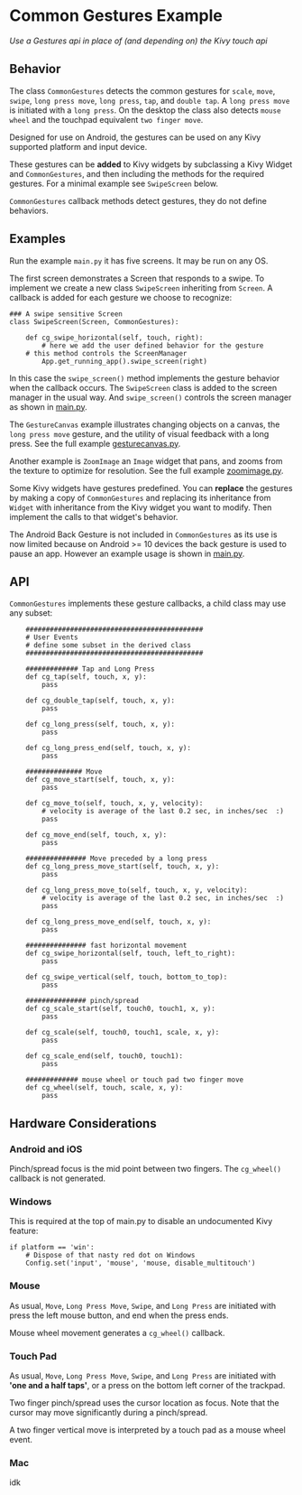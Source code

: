 Common Gestures Example
=======================

*Use a Gestures api in place of (and depending on) the Kivy touch api*

## Behavior

The class `CommonGestures` detects the common gestures for `scale`, `move`, `swipe`, `long press move`, `long press`, `tap`, and `double tap`. A `long press move` is initiated with a `long press`. On the desktop the class also detects `mouse wheel` and the touchpad equivalent `two finger move`.

Designed for use on Android, the gestures can be used on any Kivy supported platform and input device.

These gestures can be **added** to Kivy widgets by subclassing a Kivy Widget and `CommonGestures`, and then including the methods for the required gestures. For a minimal example see `SwipeScreen` below.

`CommonGestures` callback methods detect gestures, they do not define behaviors.

## Examples

Run the example `main.py` it has five screens. It may be run on any OS.

The first screen demonstrates a Screen that responds to a swipe. To implement we create a new class `SwipeScreen` inheriting from `Screen`. A callback is added for each gesture we choose to recognize:

```
### A swipe sensitive Screen
class SwipeScreen(Screen, CommonGestures):

    def cg_swipe_horizontal(self, touch, right):
        # here we add the user defined behavior for the gesture
	# this method controls the ScreenManager 
        App.get_running_app().swipe_screen(right)
```
In this case the `swipe_screen()` method implements the gesture behavior when the callback occurs. The `SwipeScreen` class is added to the screen manager in the usual way. And `swipe_screen()` controls the screen manager as shown in [main.py](https://github.com/Android-for-Python/Common-Gestures-Example/blob/main/main.py). 

The `GestureCanvas` example illustrates changing objects on a canvas, the `long press move` gesture, and the utility of visual feedback with a long press. See the full example [gesturecanvas.py](https://github.com/Android-for-Python/Common-Gestures-Example/blob/main/gesturecanvas.py).

Another example is `ZoomImage` an `Image` widget that pans, and zooms from the texture to optimize for resolution. See the full example [zoomimage.py](https://github.com/Android-for-Python/Common-Gestures-Example/blob/main/zoomimage.py).

Some Kivy widgets have gestures predefined. You can **replace** the gestures by making a copy of `CommonGestures` and replacing its inheritance from `Widget` with inheritance from the Kivy widget you want to modify. Then implement the calls to that widget's behavior.

The Android Back Gesture is not included in `CommonGestures` as its use is now limited because on Android >= 10 devices the back gesture is used to pause an app. However an example usage is shown in [main.py](https://github.com/Android-for-Python/Common-Gestures-Example/blob/main/main.py). 

## API

`CommonGestures` implements these gesture callbacks, a child class may use any subset:

```
    ############################################
    # User Events
    # define some subset in the derived class
    ############################################

    ############# Tap and Long Press
    def cg_tap(self, touch, x, y):
        pass

    def cg_double_tap(self, touch, x, y):
        pass

    def cg_long_press(self, touch, x, y):
        pass

    def cg_long_press_end(self, touch, x, y):
        pass

    ############## Move
    def cg_move_start(self, touch, x, y):
        pass

    def cg_move_to(self, touch, x, y, velocity):
        # velocity is average of the last 0.2 sec, in inches/sec  :)
        pass

    def cg_move_end(self, touch, x, y):
        pass

    ############### Move preceded by a long press
    def cg_long_press_move_start(self, touch, x, y):
        pass

    def cg_long_press_move_to(self, touch, x, y, velocity):
        # velocity is average of the last 0.2 sec, in inches/sec  :)
        pass

    def cg_long_press_move_end(self, touch, x, y):
        pass

    ############### fast horizontal movement
    def cg_swipe_horizontal(self, touch, left_to_right):
        pass

    def cg_swipe_vertical(self, touch, bottom_to_top):
        pass

    ############### pinch/spread
    def cg_scale_start(self, touch0, touch1, x, y):
        pass

    def cg_scale(self, touch0, touch1, scale, x, y):
        pass

    def cg_scale_end(self, touch0, touch1):
        pass

    ############# mouse wheel or touch pad two finger move
    def cg_wheel(self, touch, scale, x, y):
        pass
```

## Hardware Considerations

### Android and iOS

Pinch/spread focus is the mid point between two fingers. The `cg_wheel()` callback is not generated.

### Windows

This is required at the top of main.py to disable an undocumented Kivy feature:
```
if platform == 'win':
    # Dispose of that nasty red dot on Windows
    Config.set('input', 'mouse', 'mouse, disable_multitouch')
```

### Mouse

As usual, `Move`, `Long Press Move`, `Swipe`, and `Long Press` are initiated with press the left mouse button, and end when the press ends.

Mouse wheel movement generates a `cg_wheel()` callback.

### Touch Pad

As usual, `Move`, `Long Press Move`, `Swipe`, and `Long Press` are initiated with **'one and a half taps'**, or a press on the bottom left corner of the trackpad. 

Two finger pinch/spread uses the cursor location as focus. Note that the cursor may move significantly during a pinch/spread.

A two finger vertical move is interpreted by a touch pad as a mouse wheel event.

### Mac

idk

